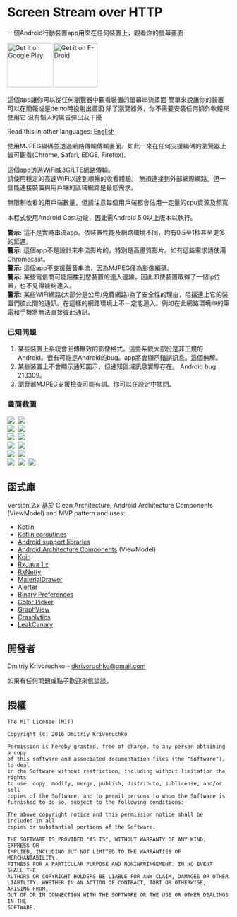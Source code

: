 # Screen Stream over HTTP
一個Android行動裝置app用來在任何裝置上，觀看你的螢幕畫面

<a href='https://play.google.com/store/apps/details?id=info.dvkr.screenstream'>
<img alt='Get it on Google Play' src='https://play.google.com/intl/en_us/badges/images/generic/en_badge_web_generic.png' height="100"/></a>
<a href="https://f-droid.org/packages/info.dvkr.screenstream/" target="_blank">
<img src="https://f-droid.org/badge/get-it-on.png" alt="Get it on F-Droid" height="100"/></a>

這個app讓你可以從任何瀏覽器中觀看裝置的螢幕串流畫面
簡單來說讓你的裝置可以在簡報或是demo時投射出畫面
除了瀏覽器外，你不需要安裝任何額外軟體來使用它
沒有惱人的廣告彈出及干擾

Read this in other languages: [English](README.md)

使用MJPEG編碼並透過網路傳輸傳輸畫面。如此一來在任何支援編碼的瀏覽器上皆可觀看(Chrome, Safari, EDGE, Firefox).

這個app透過WiFi或3G/LTE網路傳輸。<br>
請使用穩定的高速WiFi以達到順暢的收看體驗。
無須連接到外部網際網路。但一個能連接裝置與用戶端的區域網路是最低需求。

無限制收看的用戶端數量，但請注意每個用戶端都會佔用一定量的cpu資源及頻寬

本程式使用Android Cast功能，因此需Android 5.0以上版本以執行。

**警示:** 這不是實時串流app。依裝置性能及網路環境不同，約有0.5至1秒甚至更多的延遲。<br>
**警示:** 這個app不是設計來串流影片的，特別是高畫質影片。如有這些需求請使用Chromecast。<br>
**警示:** 這個app不支援聲音串流，因為MJPEG僅為影像編碼。<br>
**警示:** 某些電信商可能阻擋到您裝置的連入連線，因此即使裝置取得了一個ip位置，也不見得能夠連入。<br>
**警示:** 某些WiFi網路(大部分是公用/免費網路)為了安全性的理由，阻擋連上它的裝置們彼此間的通訊。在這樣的網路環境上不一定能連入。例如在此網路環境中的筆電和手機將無法直接彼此通訊。

### 已知問題

1. 某些裝置上系統會回傳無效的影像格式。這些系統大部份是非正規的Android。很有可能是Android的bug。app將會顯示錯誤訊息。這個無解。
2. 某些裝置上不會顯示通知圖示，但通知區域訊息實際存在。 Android bug: 213309。
3. 瀏覽器MJPEG支援檢查可能有誤。你可以在設定中關閉。

### 畫面截圖

![](screenshots/screenshot_1.png)&nbsp;
![](screenshots/screenshot_2.png)<br>
![](screenshots/screenshot_3.png)&nbsp;
![](screenshots/screenshot_4.png)<br>
![](screenshots/screenshot_5.png)&nbsp;
![](screenshots/screenshot_6.png)<br>
![](screenshots/screenshot_7.png)&nbsp;
![](screenshots/screenshot_8.png)<br>
![](screenshots/screenshot_9.png)&nbsp;
![](screenshots/screenshot_10.png)<br>
![](screenshots/screenshot_11.png)&nbsp;
![](screenshots/screenshot_12.png)&nbsp;
![](screenshots/screenshot_13.png)

## 函式庫

Version 2.x 基於 Clean Architecture, Android Architecture Components (ViewModel) and MVP pattern and uses:
* [Kotlin](https://kotlinlang.org)
* [Kotlin coroutines](https://github.com/Kotlin/kotlinx.coroutines)
* [Android support libraries](https://developer.android.com/topic/libraries/support-library/index.html)
* [Android Architecture Components](https://developer.android.com/topic/libraries/architecture/index.html) (ViewModel)
* [Koin](https://github.com/Ekito/koin)
* [RxJava 1.x](https://github.com/ReactiveX/RxJava/tree/1.x)
* [RxNetty](https://github.com/ReactiveX/RxNetty)
* [MaterialDrawer](https://github.com/mikepenz/MaterialDrawer)
* [Alerter](https://github.com/Tapadoo/Alerter)
* [Binary Preferences](https://github.com/iamironz/binaryprefs)
* [Color Picker](https://github.com/jrummyapps/colorpicker)
* [GraphView](https://github.com/appsthatmatter/GraphView)
* [Crashlytics](https://try.crashlytics.com/)
* [LeakCanary](https://github.com/square/leakcanary)


## 開發者

Dmitriy Krivoruchko - <dkrivoruchko@gmail.com>

如果有任何問題或點子歡迎來信談談。

## 授權

```
The MIT License (MIT)

Copyright (c) 2016 Dmitriy Krivoruchko

Permission is hereby granted, free of charge, to any person obtaining a copy
of this software and associated documentation files (the "Software"), to deal
in the Software without restriction, including without limitation the rights
to use, copy, modify, merge, publish, distribute, sublicense, and/or sell
copies of the Software, and to permit persons to whom the Software is
furnished to do so, subject to the following conditions:

The above copyright notice and this permission notice shall be included in all
copies or substantial portions of the Software.

THE SOFTWARE IS PROVIDED "AS IS", WITHOUT WARRANTY OF ANY KIND, EXPRESS OR
IMPLIED, INCLUDING BUT NOT LIMITED TO THE WARRANTIES OF MERCHANTABILITY,
FITNESS FOR A PARTICULAR PURPOSE AND NONINFRINGEMENT. IN NO EVENT SHALL THE
AUTHORS OR COPYRIGHT HOLDERS BE LIABLE FOR ANY CLAIM, DAMAGES OR OTHER
LIABILITY, WHETHER IN AN ACTION OF CONTRACT, TORT OR OTHERWISE, ARISING FROM,
OUT OF OR IN CONNECTION WITH THE SOFTWARE OR THE USE OR OTHER DEALINGS IN THE
SOFTWARE.
```

